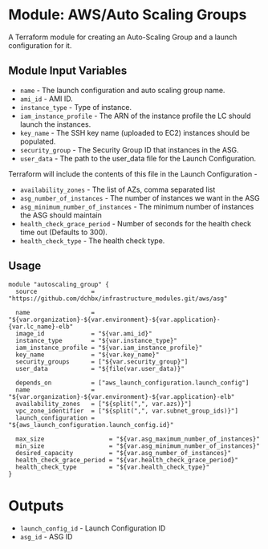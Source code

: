 Module: AWS/Auto Scaling Groups
===============================

A Terraform module for creating an Auto-Scaling Group and a launch
configuration for it.


Module Input Variables
----------------------

- `name`                 - The launch configuration and auto scaling group name.
- `ami_id`               - AMI ID.
- `instance_type`        - Type of instance.
- `iam_instance_profile` - The ARN of the instance profile the LC should launch the instances.
- `key_name`             - The SSH key name (uploaded to EC2) instances should be populated.
- `security_group`       - The Security Group ID that instances in the ASG.
- `user_data`            - The path to the user_data file for the Launch Configuration.

Terraform will include the contents of this file in the Launch Configuration -
- `availability_zones`              - The list of AZs, comma separated list
- `asg_number_of_instances`         - The number of instances we want in the ASG
- `asg_minimum_number_of_instances` - The minimum number of instances the ASG should maintain
- `health_check_grace_period`       - Number of seconds for the health check time out (Defaults to 300).
- `health_check_type`               - The health check type.

Usage
-----

```hcl
module "autoscaling_group" {
  source               = "https://github.com/dchbx/infrastructure_modules.git/aws/asg"

  name                 = "${var.organization}-${var.environment}-${var.application}-{var.lc_name}-elb"
  image_id             = "${var.ami_id}"
  instance_type        = "${var.instance_type}"
  iam_instance_profile = "${var.iam_instance_profile}"
  key_name             = "${var.key_name}"
  security_groups      = ["${var.security_group}"]
  user_data            = "${file(var.user_data)}"

  depends_on           = ["aws_launch_configuration.launch_config"]
  name                 = "${var.organization}-${var.environment}-${var.application}-elb"
  availability_zones   = ["${split(",", var.azs)}"]
  vpc_zone_identifier  = ["${split(",", var.subnet_group_ids)}"]
  launch_configuration = "${aws_launch_configuration.launch_config.id}"

  max_size                  = "${var.asg_maximum_number_of_instances}"
  min_size                  = "${var.asg_minimum_number_of_instances}"
  desired_capacity          = "${var.asg_number_of_instances}"
  health_check_grace_period = "${var.health_check_grace_period}"
  health_check_type         = "${var.health_check_type}"
}
```

Outputs
=======

- `launch_config_id` - Launch Configuration ID
- `asg_id`           - ASG ID

